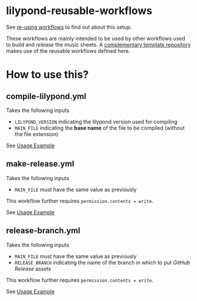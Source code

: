 # lilypond-reusable-workflows

See [re-using workflows](https://docs.github.com/en/actions/using-workflows/reusing-workflows) to find out about this setup.

These workflows are mainly intended to be used by other workflows used to build and *release* the music sheets. A [complementary template repository](https://github.com/VinLudens/lilypond-workflow-template) makes use of the reusable workflows defined here.

# How to use this?

## compile-lilypond.yml

Takes the following inputs
- `LILYPOND_VERSION` indicating the lilypond version used for compiling
- `MAIN_FILE` indicating the **base name** of the file to be compiled (without the file extension)

See [Usage Example](https://github.com/VinLudens/lilypond-workflow-template/blob/main/.github/workflows/compile-lilypond.yml)

## make-release.yml

Takes the following inputs
- `MAIN_FILE` must have the same value as previously

This workflow further requires `permission.contents = write`.

See [Usage Example](https://github.com/VinLudens/lilypond-workflow-template/blob/main/.github/workflows/make-release.yml)

## release-branch.yml

Takes the following inputs
- `MAIN_FILE` must have the same value as previously
- `RELEASE_BRANCH` indicating the name of the branch in which to put *GitHub Release* assets

This workflow further requires `permission.contents = write`.

See [Usage Example](https://github.com/VinLudens/lilypond-workflow-template/blob/main/.github/workflows/release-branch.yml)
